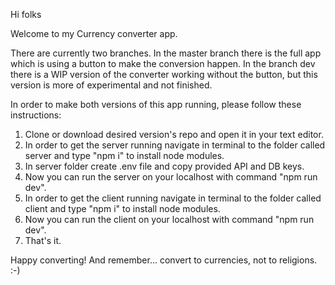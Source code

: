 Hi folks

Welcome to my Currency converter app.

There are currently two branches. In the master branch there is the full app which is using a button to make the conversion happen. In the branch dev there is a WIP version of the converter working without the button, but this version is more of experimental and not finished.

In order to make both versions of this app running, please follow these instructions:

1. Clone or download desired version's repo and open it in your text editor.
2. In order to get the server running navigate in terminal to the folder called server and type "npm i" to install node modules.
3. In server folder create .env file and copy provided API and DB keys.
4. Now you can run the server on your localhost with command "npm run dev".
5. In order to get the client running navigate in terminal to the folder called client and type "npm i" to install node modules.
6. Now you can run the client on your localhost with command "npm run dev".
7. That's it.

Happy converting! And remember... convert to currencies, not to religions. :-)
